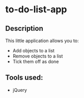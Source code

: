 # to-do-list-app
 ## Description
 This little application allows you to:
 - Add objects to a list
 - Remove objects to a list
 - Tick them off as done
 
 ## Tools used:
- jQuery
